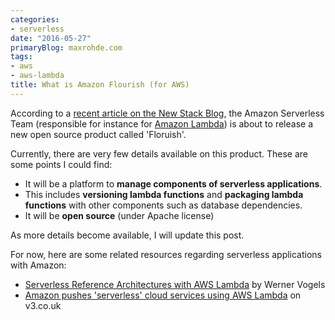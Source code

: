 ```yaml
---
categories:
- serverless
date: "2016-05-27"
primaryBlog: maxrohde.com
tags:
- aws
- aws-lambda
title: What is Amazon Flourish (for AWS)
---
```


According to a [recent article on the New Stack Blog](http://thenewstack.io/amazon-debuts-flourish-runtime-application-model-serverless-computing/), the Amazon Serverless Team (responsible for instance for [Amazon Lambda](https://aws.amazon.com/lambda/details/)) is about to release a new open source product called 'Floruish'.

Currently, there are very few details available on this product. These are some points I could find:

- It will be a platform to **manage components of serverless applications**.
- This includes **versioning lambda functions** and **packaging lambda functions** with other components such as database dependencies.
- It will be **open source** (under Apache license)

As more details become available, I will update this post.

For now, here are some related resources regarding serverless applications with Amazon:

- [Serverless Reference Architectures with AWS Lambda](http://www.allthingsdistributed.com/2016/06/aws-lambda-serverless-reference-architectures.html) by Werner Vogels
- [Amazon pushes 'serverless' cloud services using AWS Lambda](http://www.v3.co.uk/v3-uk/news/2461473/amazon-pushes-serverless-cloud-services-using-aws-lambda) on v3.co.uk